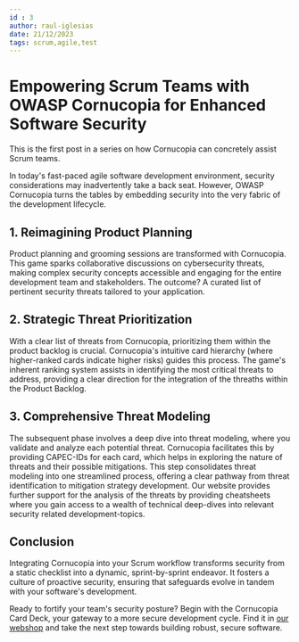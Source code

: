 ```yaml
---
id : 3
author: raul-iglesias
date: 21/12/2023
tags: scrum,agile,test
---
```


# Empowering Scrum Teams with OWASP Cornucopia for Enhanced Software Security
This is the first post in a series on how Cornucopia can concretely assist Scrum teams.
 
In today's fast-paced agile software development environment, security considerations may inadvertently take a back seat. However, OWASP Cornucopia turns the tables by embedding security into the very fabric of the development lifecycle.
  
## 1. Reimagining Product Planning 
Product planning and grooming sessions are transformed with Cornucopia. This game sparks collaborative discussions on cybersecurity threats, making complex security concepts accessible and engaging for the entire development team and stakeholders. The outcome? A curated list of pertinent security threats tailored to your application.


## 2. Strategic Threat Prioritization
With a clear list of threats from Cornucopia, prioritizing them within the product backlog is crucial.
Cornucopia's intuitive card hierarchy (where higher-ranked cards indicate higher risks) guides this process.
The game's inherent ranking system assists in identifying the most critical threats to address, providing a clear direction for the integration of the threaths within the Product Backlog.
 
## 3. Comprehensive Threat Modeling 
The subsequent phase involves a deep dive into threat modeling, where you validate and analyze each potential threat. Cornucopia facilitates this by providing CAPEC-IDs for each card, which helps in exploring the nature of threats and their possible mitigations. This step consolidates threat modeling into one streamlined process, offering a clear pathway from threat identification to mitigation strategy development.  Our website provides further support for the analysis of the threats by providing cheatsheets where you gain access to a wealth of technical deep-dives into relevant security related development-topics.
 
## Conclusion
Integrating Cornucopia into your Scrum workflow transforms security from a static checklist into a dynamic, sprint-by-sprint endeavor. It fosters a culture of proactive security, ensuring that safeguards evolve in tandem with your software's development.
 
Ready to fortify your team's security posture? Begin with the Cornucopia Card Deck, your gateway to a more secure development cycle. Find it in [our webshop](https://webshop.dotnetlab.eu/product/cornucopia-card-deck/) and take the next step towards building robust, secure software.